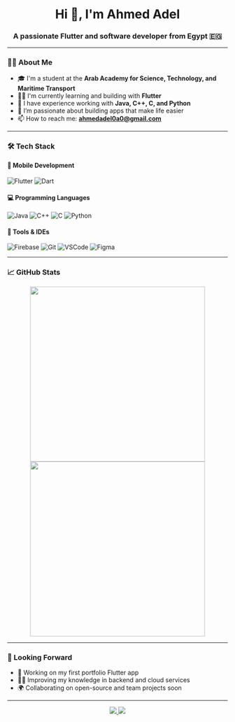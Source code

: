 <h1 align="center">Hi 👋, I'm Ahmed Adel</h1>
<h3 align="center">A passionate Flutter and software developer from Egypt 🇪🇬</h3>

---

### 🧑‍💻 About Me

- 🎓 I'm a student at the **Arab Academy for Science, Technology, and Maritime Transport**  
- 👨‍💻 I'm currently learning and building with **Flutter**  
- 🧠 I have experience working with **Java, C++, C, and Python**  
- 📱 I’m passionate about building apps that make life easier  
- 📫 How to reach me: **ahmedadel0a0@gmail.com**

---

### 🛠️ Tech Stack

#### 📱 Mobile Development
![Flutter](https://img.shields.io/badge/Flutter-02569B?style=for-the-badge&logo=flutter&logoColor=white)
![Dart](https://img.shields.io/badge/Dart-0175C2?style=for-the-badge&logo=dart&logoColor=white)

#### 💻 Programming Languages
![Java](https://img.shields.io/badge/Java-ED8B00?style=for-the-badge&logo=java&logoColor=white)
![C++](https://img.shields.io/badge/C++-00599C?style=for-the-badge&logo=c%2B%2B&logoColor=white)
![C](https://img.shields.io/badge/C-555555?style=for-the-badge&logo=c&logoColor=white)
![Python](https://img.shields.io/badge/Python-3776AB?style=for-the-badge&logo=python&logoColor=white)

#### 🔧 Tools & IDEs
![Firebase](https://img.shields.io/badge/Firebase-FFCA28?style=for-the-badge&logo=firebase&logoColor=black)
![Git](https://img.shields.io/badge/Git-F05032?style=for-the-badge&logo=git&logoColor=white)
![VSCode](https://img.shields.io/badge/VSCode-007ACC?style=for-the-badge&logo=visual-studio-code&logoColor=white)
![Figma](https://img.shields.io/badge/Figma-F24E1E?style=for-the-badge&logo=figma&logoColor=white)

---

### 📈 GitHub Stats

<p align="center">
  <img src="https://github-readme-stats.vercel.app/api?username=ahmedadel&show_icons=true&theme=radical" width="400" />
  <img src="https://github-readme-streak-stats.herokuapp.com/?user=ahmedadel&theme=radical" width="400" />
</p>

---

### 🚀 Looking Forward

- 🔨 Working on my first portfolio Flutter app  
- 👨‍🎓 Improving my knowledge in backend and cloud services  
- 🌍 Collaborating on open-source and team projects soon  

---

<!-- Social media links -->
<p align="center">
  <a href="https://linkedin.com/in/ahmedadel" target="_blank">
    <img src="https://img.shields.io/badge/LinkedIn-blue?style=for-the-badge&logo=linkedin&logoColor=white" />
  </a>
  <a href="mailto:ahmedadel0a0@gmail.com">
    <img src="https://img.shields.io/badge/Gmail-D14836?style=for-the-badge&logo=gmail&logoColor=white" />
  </a>
</p>
